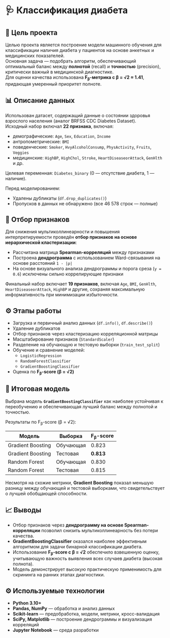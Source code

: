 # 🩺 Классификация диабета


## 📘 Цель проекта

Целью проекта является построение модели машинного обучения для классификации наличия диабета у пациентов на основе анкетных и медицинских показателей.  
Основная задача — подобрать алгоритм, обеспечивающий оптимальный баланс между **полнотой** (recall) и **точностью** (precision), критически важный в медицинской диагностике.  
Для оценки качества использована **F<sub>β</sub>-метрика с β = √2 ≈ 1.41**, придающая умеренный приоритет полноте.


## 📊 Описание данных

Использован датасет, содержащий данные о состоянии здоровья взрослого населения (аналог BRFSS CDC Diabetes Dataset).  
Исходный набор включал **22 признака**, включая:

- демографические: `Age`, `Sex`, `Education`, `Income`  
- антропометрические: `BMI`  
- поведенческие: `Smoker`, `HvyAlcoholConsump`, `PhysActivity`, `Fruits`, `Veggies`  
- медицинские: `HighBP`, `HighChol`, `Stroke`, `HeartDiseaseorAttack`, `GenHlth` и др.

Целевая переменная: `Diabetes_binary` (0 — отсутствие диабета, 1 — наличие).

Перед моделированием:
- Удалены дубликаты (`df.drop_duplicates()`)  
- Пропусков в данных не обнаружено (все 46 578 строк — полные)


## 🧹 Отбор признаков

Для снижения мультиколлинеарности и повышения интерпретируемости проведён **отбор признаков на основе иерархической кластеризации**:

- Рассчитана матрица **Spearman-корреляций** между признаками  
- Построена **дендрограмма** с использованием Ward-связывания на основе расстояний `1 - |ρ|`  
- На основе визуального анализа дендрограммы и порога среза (`y = 0.6`) исключены сильно коррелирующие признаки

Финальный набор включает **19 признаков**, включая `Age`, `BMI`, `GenHlth`, `HeartDiseaseorAttack`, `HighBP` и другие, сохраняя максимальную информативность при минимизации избыточности.


## ⚙️ Этапы работы

- Загрузка и первичный анализ данных (`df.info()`, `df.describe()`)  
- Удаление дубликатов  
- Отбор признаков через кластеризацию корреляционной матрицы  
- Масштабирование признаков (`StandardScaler`)  
- Разделение на обучающую и тестовую выборки (`train_test_split`)  
- Обучение и сравнение моделей:  
  - `LogisticRegression`  
  - `RandomForestClassifier`  
  - `GradientBoostingClassifier`  
- Оценка по **F<sub>β</sub>-score (β = √2)**


## 🧠 Итоговая модель

Выбрана модель **`GradientBoostingClassifier`** как наиболее устойчивая к переобучению и обеспечивающая лучший баланс между полнотой и точностью.

Результаты по F<sub>β</sub>-score (β = √2):

| Модель                   | Выборка           | F<sub>β</sub>-score |
|--------------------------|-------------------|---------------------|
| Gradient Boosting        | Обучающая         | 0.823               |
| Gradient Boosting        | Тестовая          | **0.813**           |
| Random Forest            | Обучающая         | 0.830               |
| Random Forest            | Тестовая          | 0.815               |

Несмотря на схожие метрики, **Gradient Boosting** показал меньшую разницу между обучающей и тестовой выборками, что свидетельствует о лучшей обобщающей способности.


## 📈 Выводы

- Отбор признаков через **дендрограмму на основе Spearman-корреляции** позволил снизить мультиколлинеарность без потери качества.  
- **GradientBoostingClassifier** оказался наиболее эффективным алгоритмом для задачи бинарной классификации диабета.  
- Использование **F<sub>β</sub>-score с β = √2** обеспечило взвешенную оценку, учитывающую важность выявления всех случаев диабета (высокая полнота).  
- Модель демонстрирует высокую практическую применимость для скрининга на ранних этапах диагностики.


## ⚙️ Используемые технологии

- **Python 3.10+**  
- **Pandas, NumPy** — обработка и анализ данных  
- **Scikit-learn** — предобработка, модели, метрики, кросс-валидация  
- **SciPy, Matplotlib** — построение дендрограммы и визуализация корреляций  
- **Jupyter Notebook** — среда разработки
